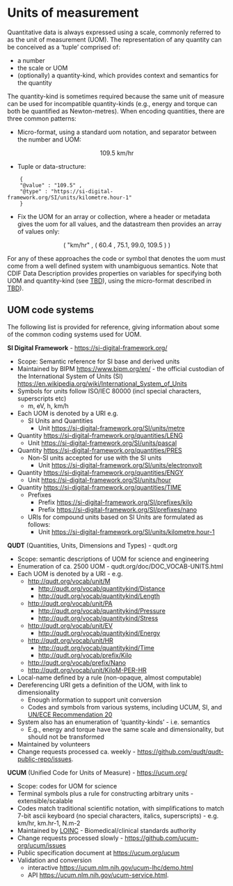 # Units of measurement
Quantitative data is always expressed using a scale, commonly referred to as the unit of measurement (UOM). The representation of any quantity can be conceived as a ‘tuple’ comprised of:
- a number
- the scale or UOM
- (optionally) a quantity-kind, which provides context and semantics for the quantity

The quantity-kind is sometimes required because the same unit of measure can be used for incompatible quantity-kinds (e.g., energy and torque can both be quantified as Newton-metres). When encoding quantities, there are three common patterns:
- Micro-format, using a standard uom notation, and separator between the number and UOM:

<p style="text-align: center;">109.5 km/hr</p>

- Tuple or data-structure:
```
	{
	"@value" : "109.5" ,
	"@type" : "https://si-digital-framework.org/SI/units/kilometre.hour-1"
	}
```
- Fix the UOM for an array or collection, where a header or metadata gives the uom for all values, and the datastream then provides an array of values only:

<p style="text-align: center;">( "km/hr" , ( 60.4 , 75.1, 99.0, 109.5 ) )</p>

For any of these approaches the code or symbol that denotes the uom must come from a well defined system with unambiguous semantics. Note that CDIF Data Description provides properties on variables for specifying both UOM and quantity-kind (see [TBD]()), using the micro-format described in [TBD]()).

## UOM code systems
The following list is provided for reference, giving information about some of the common coding systems used for UOM.

**SI Digital Framework** - https://si-digital-framework.org/
- Scope: Semantic reference for SI base and derived units
- Maintained by BIPM https://www.bipm.org/en/ - the official custodian of the International System of Units (SI) https://en.wikipedia.org/wiki/International_System_of_Units
- Symbols for units follow ISO/IEC 80000 (incl special characters, superscripts etc)
  - m, eV, h, km/h
- Each UOM is denoted by a URI e.g.
  - SI Units and Quantities
    - Unit https://si-digital-framework.org/SI/units/metre
- Quantity https://si-digital-framework.org/quantities/LENG
    - Unit https://si-digital-framework.org/SI/units/pascal
- Quantity https://si-digital-framework.org/quantities/PRES
  - Non-SI units accepted for use with the SI units
    - Unit https://si-digital-framework.org/SI/units/electronvolt
- Quantity https://si-digital-framework.org/quantities/ENGY
    - Unit https://si-digital-framework.org/SI/units/hour
- Quantity https://si-digital-framework.org/quantities/TIME
  - Prefixes
    - Prefix https://si-digital-framework.org/SI/prefixes/kilo
    - Prefix https://si-digital-framework.org/SI/prefixes/nano
  - URIs for compound units based on SI Units are formulated as follows:
    - Unit https://si-digital-framework.org/SI/units/kilometre.hour-1
	
**QUDT** (Quantities, Units, Dimensions and Types) - qudt.org
- Scope: semantic descriptions of UOM for science and engineering
- Enumeration of ca. 2500 UOM - qudt.org/doc/DOC_VOCAB-UNITS.html
- Each UOM is denoted by a URI - e.g.
  - http://qudt.org/vocab/unit/M
    - http://qudt.org/vocab/quantitykind/Distance
    - http://qudt.org/vocab/quantitykind/Length
  - http://qudt.org/vocab/unit/PA
    - http://qudt.org/vocab/quantitykind/Pressure
    - http://qudt.org/vocab/quantitykind/Stress
  - http://qudt.org/vocab/unit/EV
    - http://qudt.org/vocab/quantitykind/Energy
  - http://qudt.org/vocab/unit/HR
    - http://qudt.org/vocab/quantitykind/Time
	- http://qudt.org/vocab/prefix/Kilo
  - http://qudt.org/vocab/prefix/Nano
  - http://qudt.org/vocab/unit/KiloM-PER-HR
- Local-name defined by a rule (non-opaque, almost computable)
- Dereferencing URI gets a definition of the UOM, with link to dimensionality
  - Enough information to support unit conversion
  - Codes and symbols from various systems, including UCUM, SI, and [UN/ECE Recommendation 20](https://unece.org/trade/documents/2021/06/uncefact-rec20-0)
- System also has an enumeration of ‘quantity-kinds’ - i.e. semantics
  - E.g., energy and torque have the same scale and dimensionality, but should not be transformed
- Maintained by volunteers
- Change requests processed ca. weekly - https://github.com/qudt/qudt-public-repo/issues.


**UCUM** (Unified Code for Units of Measure) - https://ucum.org/
- Scope: codes for UOM for science
- Terminal symbols plus a rule for constructing arbitrary units - extensible/scalable
- Codes match traditional scientific notation, with simplifications to match 7-bit ascii keyboard (no special characters, italics, superscripts) - e.g. km/hr, km.hr-1, N.m-2
- Maintained by [LOINC](https://loinc.org/) - Biomedical/clinical standards authority
- Change requests processed slowly - https://github.com/ucum-org/ucum/issues
- Public specification document at https://ucum.org/ucum
- Validation and conversion
  - interactive https://ucum.nlm.nih.gov/ucum-lhc/demo.html
  - API https://ucum.nlm.nih.gov/ucum-service.html.